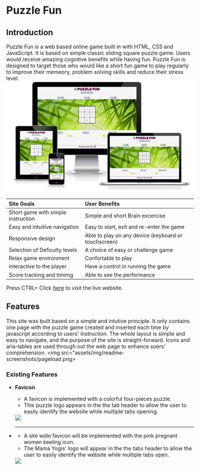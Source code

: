 # Puzzle Fun

## Introduction
Puzzle Fun is a web based online game built in with HTML, CSS and JavaScript. It is based on simple classic sliding square puzzle game. Users would receive amazing cognitive benefits while having fun. Puzzle Fun is designed to target those who would like a short fun game to play regularly to improve their memeory, problem solving skills and reduce their stress level.  
![Responsive Screenshot Mockup](assets/img/readme-screenshots/responsive.png)  

| Site Goals| User Benefits | 
|:------------- | :------------ | 
|Short game with simple instruction | Simple and short Brain excercise | 
|Easy and intuitive navigation| Easy to start, exit and re-enter the game|
|Responsive design | Able to play on any device (keyboard or touchscreen)|  
|Selection of Deficulty levels|A choice of easy or challenge game|
|Relax game environment |Confortable to play|
|interactive to the player|Have a control in running the game|
|Score tracking and timimg|Able to see the performance|

Press CTRL+ Click [here](https://yuyizhong.github.io/puzzelfun/) to visit the live website.


## Features
This site was built based on a simple and intutive principle. It only contains one page with the puzzle game created and inserted each time by javascript according to users' instruction. The whole layout is simple and easy to navigate, and the purpose of the site is straight-forward. Icons and aria-lables are used through out the web page to enhance suers' comprehension. 
<img src="assets/img/readme-screenshots/pageload.png> 


### Existing Features

- **Favicon**
   - A favicon is implemented with a colorful four-pieces puzzle.
   - This puzzle logo appears in the the tab header to allow the user to easily identify the website while multiple tabs opening.
   <img src="assets/img/readme-screenshots/favicon.png">  

- ****
   - A site wide favicon will be implemented with the pink pregnant women keeling icon.
   - The Mama Yogis' logo will appear in the the tabs header to allow the user to easily identify the website while multiple tabs open.

   <img src="assets/img/readme-screenshots/">